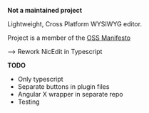 **Not a maintained project**

Lightweight, Cross Platform WYSIWYG editor.

Project is a member of the [OSS Manifesto](http://ossmanifesto.org/)

--> Rework NicEdit in Typescript

**TODO**
* Only typescript
* Separate buttons in plugin files
* Angular X wrapper in separate repo
* Testing
